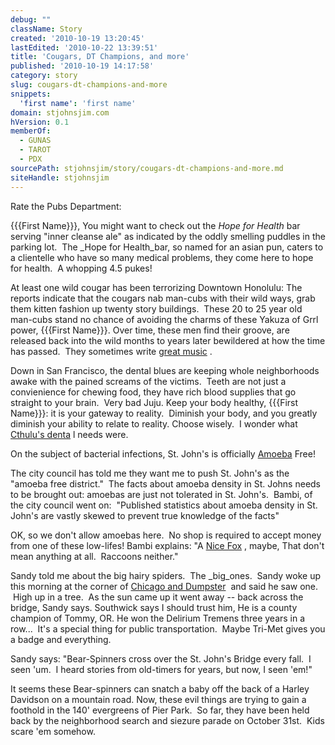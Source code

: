 ```yaml
---
debug: ""
className: Story
created: '2010-10-19 13:20:45'
lastEdited: '2010-10-22 13:39:51'
title: 'Cougars, DT Champions, and more'
published: '2010-10-19 14:17:58'
category: story
slug: cougars-dt-champions-and-more
snippets:
  'first name': 'first name'
domain: stjohnsjim.com
hVersion: 0.1
memberOf:
  - GUNAS
  - TAROT
  - PDX
sourcePath: stjohnsjim/story/cougars-dt-champions-and-more.md
siteHandle: stjohnsjim
---
```

Rate the Pubs Department:

{{{First Name}}}, You might want to check out the _Hope for Health_ bar serving &quot;inner cleanse ale&quot; as indicated by the oddly smelling puddles in the parking lot. &nbsp;The _Hope for Health_bar, so named for an asian pun, caters to a clientelle who have so many medical problems, they come here to hope for health. &nbsp;A whopping 4.5 pukes!

At least one wild cougar has been terrorizing Downtown Honolulu: The reports indicate that the cougars nab man-cubs with their wild ways, grab them kitten fashion up twenty story buildings. &nbsp;These 20 to 25 year old man-cubs stand no chance of avoiding the charms of these Yakuza of Grrl power, {{{First Name}}}. Over time, these men find their groove, are released back into the wild months to years later bewildered at how the time has passed. &nbsp;They sometimes write  [great music][0] . &nbsp;

Down in San Francisco, the dental blues are keeping whole neighborhoods awake with the pained screams of the victims. &nbsp;Teeth are not just a convienience for chewing food, they have rich blood supplies that go straight to your brain. &nbsp;Very bad Juju. Keep your body healthy, {{{First Name}}}: it is your gateway to reality. &nbsp;Diminish your body, and you greatly diminish your ability to relate to reality. Choose wisely. &nbsp;I wonder what  [Cthulu's denta][1] l needs were.

On the subject of bacterial infections, St. John's is officially [Amoeba][2] Free!

The city council has told me they want me to push St. John's as the &quot;amoeba free district.&quot; &nbsp;The facts about amoeba density in St. Johns needs to be brought out: amoebas are just not tolerated in St. John's. &nbsp;Bambi, of the city council went on: &nbsp;&quot;Published statistics about amoeba density in St. John's are vastly skewed to prevent true knowledge of the facts&quot;

OK, so we don't allow amoebas here. &nbsp;No shop is required to accept money from one of these low-lifes! Bambi explains: &quot;A  [Nice Fox][3] , maybe, That don't mean anything at all. &nbsp;Raccoons neither.&quot;

Sandy told me about the big hairy spiders. &nbsp;The _big_ones. &nbsp;Sandy woke up this morning at the corner of [Chicago and Dumpster][4]&nbsp; and said he saw one. &nbsp;High up in a tree. &nbsp;As the sun came up it went away -- back across the bridge, Sandy says.  Southwick says I should trust him, He is a county champion of Tommy, OR. He won the Delirium Tremens three years in a row... &nbsp;It's a special thing for public transportation. &nbsp;Maybe Tri-Met gives you a badge and everything.

Sandy says: &quot;Bear-Spinners cross over the St. John's Bridge every fall. &nbsp;I seen 'um. &nbsp;I heard stories from old-timers for years, but now, I seen 'em!&quot;

It seems these Bear-spinners can snatch a baby off the back of a Harley Davidson on a mountain road. Now, these evil things are trying to gain a foothold in the 140' evergreens of Pier Park. &nbsp;So far, they have been held back by the neighborhood search and siezure parade on October 31st. &nbsp;Kids scare 'em somehow.

[0]: http://www.youtube.com/watch?v=TEoc13bwCw0
[1]: http://en.wikipedia.org/wiki/Cthulhu
[2]: http://en.wikipedia.org/wiki/Amoeba_%28genus%29
[3]: http://www.youtube.com/watch?v=ljVnlYVz6ac
[4]: http://www.google.com/maps/ms?ie=UTF8&amp;hl=en&amp;msa=0&amp;ll=45.5917,-122.75622&amp;spn=0.002516,0.003551&amp;t=h&amp;z=18&amp;msid=114144299215869109392.000492fe5f96ca1a0454a